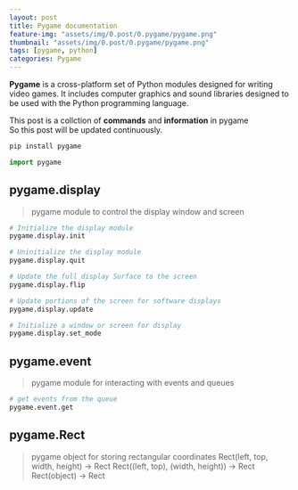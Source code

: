 ```yaml
---
layout: post
title: Pygame documentation
feature-img: "assets/img/0.post/0.pygame/pygame.png"
thumbnail: "assets/img/0.post/0.pygame/pygame.png"
tags: [pygame, python]
categories: Pygame
---
```


**Pygame** is a cross-platform set of Python modules designed for writing video games. It includes computer graphics and sound libraries designed to be used with the Python programming language.

This post is a collction of **commands** and **information** in pygame<br>
So this post will be updated continuously.


```python
pip install pygame
```
```python
import pygame
```

## pygame.display

>pygame module to control the display window and screen

```python
# Initialize the display module
pygame.display.init
```
```python
# Uninitialize the display module
pygame.display.quit
```
```python
# Update the full display Surface to the screen
pygame.display.flip
```
```python
# Update portions of the screen for software displays
pygame.display.update
```
```python
# Initialize a window or screen for display
pygame.display.set_mode
```

## pygame.event

>pygame module for interacting with events and queues

```python
# get events from the queue
pygame.event.get
```

## pygame.Rect

> pygame object for storing rectangular coordinates
Rect(left, top, width, height) -> Rect
Rect((left, top), (width, height)) -> Rect
Rect(object) -> Rect

